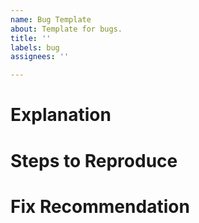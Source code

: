 ```yaml
---
name: Bug Template
about: Template for bugs.
title: ''
labels: bug
assignees: ''

---
```


# Explanation

# Steps to Reproduce

# Fix Recommendation
